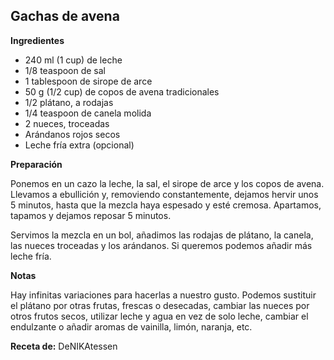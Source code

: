 ## Gachas de avena

**Ingredientes**

- 240 ml (1 cup) de leche
- 1/8 teaspoon de sal
- 1 tablespoon de sirope de arce
- 50 g (1/2 cup) de copos de avena tradicionales
- 1/2 plátano, a rodajas
- 1/4 teaspoon de canela molida
- 2 nueces, troceadas
- Arándanos rojos secos
- Leche fría extra (opcional)

**Preparación**

Ponemos en un cazo la leche, la sal, el sirope de arce y los copos de avena. Llevamos a ebullición y, removiendo constantemente, dejamos hervir unos 5 minutos, hasta que la mezcla haya espesado y esté cremosa. Apartamos, tapamos y dejamos reposar 5 minutos.

Servimos la mezcla en un bol, añadimos las rodajas de plátano, la canela, las nueces troceadas y los arándanos. Si queremos podemos añadir más leche fría.

**Notas**

Hay infinitas variaciones para hacerlas a nuestro gusto. Podemos sustituir el plátano por otras frutas, frescas o desecadas, cambiar las nueces por otros frutos secos, utilizar leche y agua en vez de solo leche, cambiar el endulzante o añadir aromas de vainilla, limón, naranja, etc.

**Receta de:** DeNIKAtessen